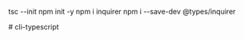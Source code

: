 tsc --init
npm init -y
npm i inquirer
npm i --save-dev @types/inquirer

#   c l i - t y p e s c r i p t  
 